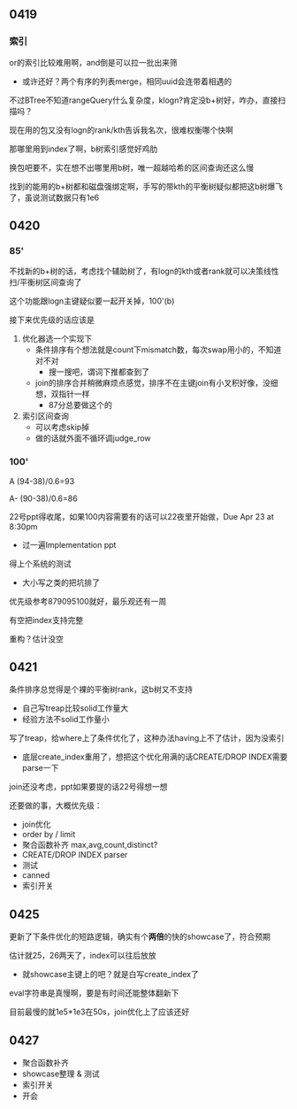 ## 0419

### 索引
or的索引比较难用啊，and倒是可以拉一批出来筛
- 或许还好？两个有序的列表merge，相同uuid会连带着相遇的

不过BTree不知道rangeQuery什么复杂度，klogn?肯定没b+树好，咋办，直接扫描吗？

现在用的包又没有logn的rank/kth告诉我名次，很难权衡哪个快啊

那哪里用到index了啊，b树索引感觉好鸡肋

换包吧要不，实在想不出哪里用b树，唯一超越哈希的区间查询还这么慢

找到的能用的b+树都和磁盘强绑定啊，手写的带kth的平衡树疑似都把这b树爆飞了，虽说测试数据只有1e6

## 0420

### 85'
不找新的b+树的话，考虑找个辅助树了，有logn的kth或者rank就可以决策线性扫/平衡树区间查询了

这个功能跟logn主键疑似要一起开关掉，100'(b)

接下来优先级的话应该是
1. 优化器选一个实现下
   - 条件排序有个想法就是count下mismatch数，每次swap用小的，不知道对不对
     - 搜一搜吧，谓词下推都查到了
   - join的排序合并稍微麻烦点感觉，排序不在主键join有小叉积好像，没细想，双指针一样
     - 87分总要做这个的
2. 索引区间查询
   - 可以考虑skip掉
   - 做的话就外面不循环调judge_row

### 100'

A  (94-38)/0.6=93

A- (90-38)/0.6=86

22号ppt得收尾，如果100内容需要有的话可以22夜里开始做，Due Apr 23 at 8:30pm
- 过一遍Implementation ppt

得上个系统的测试
- 大小写之类的把坑排了

优先级参考879095100就好，最乐观还有一周

有空把index支持完整

重构？估计没空

## 0421
条件排序总觉得是个裸的平衡树rank，这b树又不支持
- 自己写treap比较solid工作量大
- 经验方法不solid工作量小

写了treap，给where上了条件优化了，这种办法having上不了估计，因为没索引
- 底层create_index重用了，想把这个优化用满的话CREATE/DROP INDEX需要parse一下

join还没考虑，ppt如果要提的话22号得想一想

还要做的事，大概优先级：
- join优化
- order by / limit
- 聚合函数补齐 max,avg,count,distinct?
- CREATE/DROP INDEX parser
- 测试
- canned
- 索引开关

## 0425
更新了下条件优化的短路逻辑，确实有个**两倍**的快的showcase了，符合预期

估计就25，26两天了，index可以往后放放
- 就showcase主键上的吧？就是白写create_index了

eval字符串是真慢啊，要是有时间还能整体翻新下

目前最慢的就1e5*1e3在50s，join优化上了应该还好

## 0427
- 聚合函数补齐
- showcase整理 & 测试
- 索引开关
- 开会